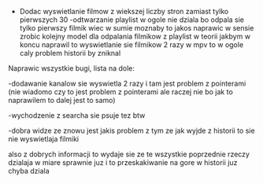 - Dodac wyswietlanie filmow z wiekszej liczby stron zamiast tylko pierwszych 30
-odtwarzanie playlist w ogole nie dziala bo odpala sie tylko pierwszy filmik wiec w sumie moznaby to jakos naprawic w sensie zrobic kolejny model dla odpalania filmikow z playlist
w teorii jakbym w koncu naprawil to wyswietlanie sie filmikow 2 razy w mpv to w ogole caly problem historii by zniknal

Naprawic wszystkie bugi, lista na dole:

-dodawanie kanalow sie wyswietla 2 razy i tam jest problem z pointerami (nie wiadomo czy to jest problem z pointerami ale raczej nie bo jak to naprawilem to dalej jest to samo)

-wychodzenie z searcha sie psuje tez btw

-dobra widze ze znowu jest jakis problem z tym ze jak wyjde z historii to sie nie wyswietlaja filmiki


also z dobrych informacji to wydaje sie ze te wszystkie poprzednie rzeczy dzialaja w miare sprawnie juz i to przeskakiwanie na gore w historii juz chyba dziala

